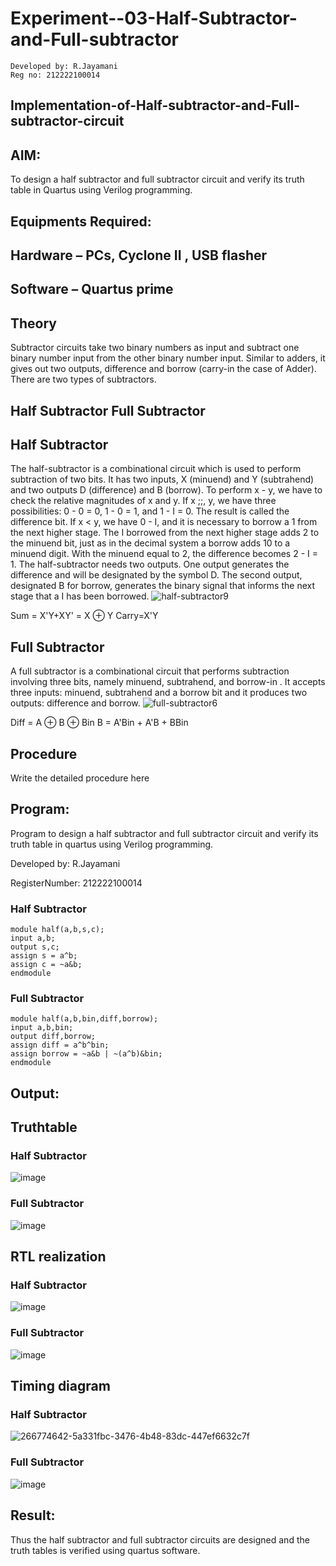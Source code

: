 # Experiment--03-Half-Subtractor-and-Full-subtractor
```
Developed by: R.Jayamani
Reg no: 212222100014
```
## Implementation-of-Half-subtractor-and-Full-subtractor-circuit
## AIM:
To design a half subtractor and full subtractor circuit and verify its truth table in Quartus using Verilog programming.

## Equipments Required:
## Hardware – PCs, Cyclone II , USB flasher
## Software – Quartus prime
## Theory
Subtractor circuits take two binary numbers as input and subtract one binary number input from the other binary number input. Similar to adders, it gives out two outputs, difference and borrow (carry-in the case of Adder). There are two types of subtractors.

## Half Subtractor Full Subtractor
## Half Subtractor
The half-subtractor is a combinational circuit which is used to perform subtraction of two bits. It has two inputs, X (minuend) and Y (subtrahend) and two outputs D (difference) and B (borrow). To perform x - y, we have to check the relative magnitudes of x and y. If x ;;, y, we have three possibilities: 0 - 0 = 0, 1 - 0 = 1, and 1 - I = 0. The result is called the difference bit. If x < y, we have 0 - I, and it is necessary to borrow a 1 from the next higher stage. The I borrowed from the next higher stage adds 2 to the minuend bit, just as in the decimal system a borrow adds 10 to a minuend digit. With the minuend equal to 2, the difference becomes 2 - I = 1. The half-subtractor needs two outputs. One output generates the difference and will be designated by the symbol D. The second output, designated B for borrow, generates the binary signal that informs the next stage that a I has been borrowed.
![half-subtractor9](https://user-images.githubusercontent.com/36288975/166112538-58c3bc7c-ee5d-4e6a-ac8d-8e8328efe27a.png)


Sum = X'Y+XY' = X ⊕ Y
Carry=X'Y

## Full Subtractor
A full subtractor is a combinational circuit that performs subtraction involving three bits, namely minuend, subtrahend, and borrow-in . It accepts three inputs: minuend, subtrahend and a borrow bit and it produces two outputs: difference and borrow. 
![full-subtractor6](https://user-images.githubusercontent.com/36288975/166112541-24c68359-3de8-4674-ae22-8272ffc385ed.png)


Diff = A ⊕ B ⊕ Bin B = A'Bin + A'B + BBin

## Procedure



Write the detailed procedure here 


## Program:

Program to design a half subtractor and full subtractor circuit and verify its truth table in quartus using Verilog programming.

Developed by: R.Jayamani

RegisterNumber: 212222100014
### Half Subtractor
```
module half(a,b,s,c);
input a,b;
output s,c;
assign s = a^b;
assign c = ~a&b;
endmodule

```
### Full Subtractor
```
module half(a,b,bin,diff,borrow);
input a,b,bin;
output diff,borrow;
assign diff = a^b^bin;
assign borrow = ~a&b | ~(a^b)&bin;
endmodule
```
## Output:

## Truthtable
### Half Subtractor
![image](https://github.com/Jayamani25/Experiment--03-Half-Subtractor-and-Full-subtractor/assets/85949888/57da5683-4e61-49c0-80a5-e72c5f8105af)

### Full Subtractor
![image](https://github.com/Jayamani25/Experiment--03-Half-Subtractor-and-Full-subtractor/assets/85949888/88a7a836-0468-4925-b814-063368706ecf)

##  RTL realization
### Half Subtractor
![image](https://github.com/Jayamani25/Experiment--03-Half-Subtractor-and-Full-subtractor/assets/85949888/3e93b260-040b-4287-a38e-4229775c1363)

### Full Subtractor
![image](https://github.com/Jayamani25/Experiment--03-Half-Subtractor-and-Full-subtractor/assets/85949888/78836198-6c45-4a16-bc42-17ae8468fa8c)


## Timing diagram 
### Half Subtractor
![266774642-5a331fbc-3476-4b48-83dc-447ef6632c7f](https://github.com/Jayamani25/Experiment--03-Half-Subtractor-and-Full-subtractor/assets/85949888/d9be10b9-16e2-4905-bdbc-1f929eb7e8e9)



### Full Subtractor
![image](https://github.com/Jayamani25/Experiment--03-Half-Subtractor-and-Full-subtractor/assets/85949888/0bf8d8e0-e3e4-4477-a3e3-008cc92139be)

## Result:
Thus the half subtractor and full subtractor circuits are designed and the truth tables is verified using quartus software.
